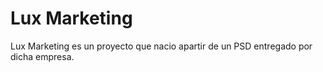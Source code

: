 Lux Marketing
=============
Lux Marketing es un proyecto que nacio apartir de un PSD entregado por dicha empresa.